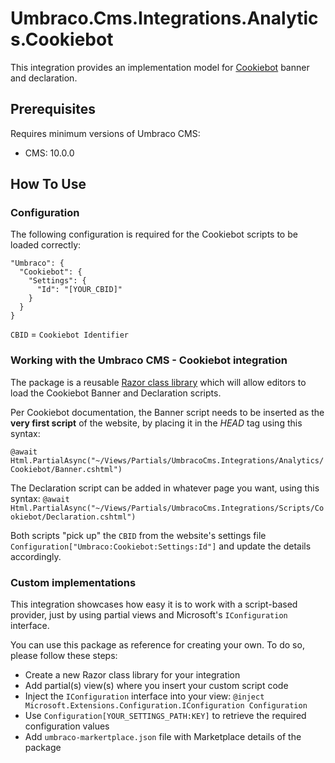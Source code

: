 ﻿# Umbraco.Cms.Integrations.Analytics.Cookiebot

This integration provides an implementation model for [Cookiebot](https://www.cookiebot.com/) banner and declaration.

## Prerequisites

Requires minimum versions of Umbraco CMS: 
- CMS: 10.0.0

## How To Use

### Configuration

The following configuration is required for the Cookiebot scripts to be loaded correctly:

```
"Umbraco": {
  "Cookiebot": {
    "Settings": {
      "Id": "[YOUR_CBID]"
    }
  }
}
```
`CBID` = `Cookiebot Identifier`

### Working with the Umbraco CMS - Cookiebot integration
The package is a reusable [Razor class library](https://learn.microsoft.com/en-us/aspnet/core/razor-pages/?view=aspnetcore-6.0&tabs=visual-studio) which will allow editors to load the Cookiebot Banner and Declaration scripts.

Per Cookiebot documentation, the Banner script needs to be inserted as the __very first script__ of the website, by placing it in the _HEAD_ tag using this syntax:

`@await Html.PartialAsync("~/Views/Partials/UmbracoCms.Integrations/Analytics/Cookiebot/Banner.cshtml")`

The Declaration script can be added in whatever page you want, using this syntax:
`@await Html.PartialAsync("~/Views/Partials/UmbracoCms.Integrations/Scripts/Cookiebot/Declaration.cshtml")`

Both scripts "pick up" the `CBID` from the website's settings file
`Configuration["Umbraco:Cookiebot:Settings:Id"]`
and update the details accordingly.


### Custom implementations
This integration showcases how easy it is to work with a script-based provider, just by using partial views and Microsoft's `IConfiguration` interface.

You can use this package as reference for creating your own. To do so, please follow these steps:
- Create a new Razor class library for your integration
- Add partial(s) view(s) where you insert your custom script code
- Inject the `IConfiguration` interface into your view: `@inject Microsoft.Extensions.Configuration.IConfiguration Configuration`
- Use `Configuration[YOUR_SETTINGS_PATH:KEY]` to retrieve the required configuration values
- Add `umbraco-markertplace.json` file with Marketplace details of the package





